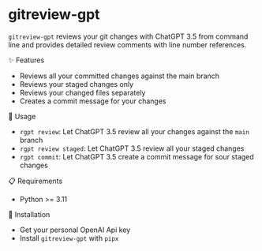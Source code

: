 # gitreview-gpt

`gitreview-gpt` reviews your git changes with ChatGPT 3.5 from command line and provides detailed review comments with line number references.

✨ Features

- Reviews all your committed changes against the main branch
- Reviews your staged changes only
- Reviews your changed files separately
- Creates a commit message for your changes

🚀 Usage

- `rgpt review`: Let ChatGPT 3.5 review all your changes against the `main` branch
- `rgpt review staged`: Let ChatGPT 3.5 review all your staged changes
- `rgpt commit`: Let ChatGPT 3.5 create a commit message for sour staged changes

📋 Requirements

- Python >= 3.11

🔧 Installation

- Get your personal OpenAI Api key
- Install `gitreview-gpt` with `pipx`
